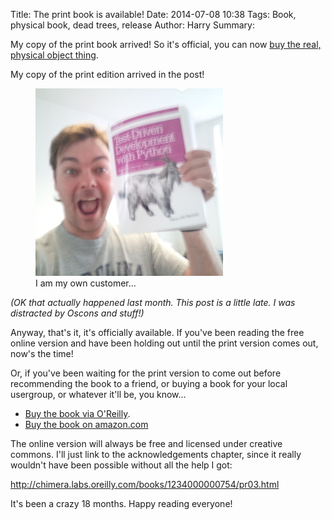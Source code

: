 Title: The print book is available!
Date: 2014-07-08 10:38
Tags: Book, physical book, dead trees, release
Author: Harry
Summary: <p>My copy of the print book arrived! So
it's official, you can now 
[buy the real, physical object thing](http://www.jdoqocy.com/click-7347114-11724864).
</p>


My copy of the print edition arrived in the post!

<figure>
    <img src="/static/images/harry_with_new_book.jpg" alt="Harry holding his own book" />
    <figcaption>I am my own customer...</figcaption>
</figure>

*(OK that actually happened last month.  This post is a little late.  I was distracted by Oscons and stuff!)*

Anyway, that's it, it's officially available. If you've been reading the free online version and have been holding out until the print version comes out, now's the time!

Or, if you've been waiting for the print version to come out before recommending the book to a friend, or buying a book for your local usergroup, or whatever it'll be, you know...

* [Buy the book via O'Reilly](http://www.jdoqocy.com/click-7347114-11724864).
* [Buy the book on amazon.com](http://www.amazon.co.uk/gp/product/1449364829/ref=as_li_qf_sp_asin_tl?ie=UTF8&camp=1634&creative=6738&creativeASIN=1449364829&linkCode=as2&tag=obethetesgoa-21)

The online version will always be free and licensed under creative commons.  I'll just link to the acknowledgements chapter, since it really wouldn't have been possible without all the help I got:

http://chimera.labs.oreilly.com/books/1234000000754/pr03.html

It's been a crazy 18 months. Happy reading everyone!

